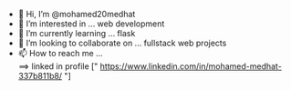- 👋 Hi, I’m @mohamed20medhat
- 👀 I’m interested in ... web development 
- 🌱 I’m currently learning ... flask 
- 💞️ I’m looking to collaborate on ... fullstack web projects 
- 📫 How to reach me ...  
==> linked in profile [" https://www.linkedin.com/in/mohamed-medhat-337b811b8/ "]

<!---
mohamed20medhat/mohamed20medhat is a ✨ special ✨ repository because its `README.md` (this file) appears on your GitHub profile.
You can click the Preview link to take a look at your changes.
--->
